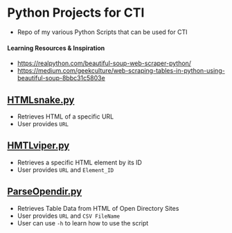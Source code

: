 # Python Projects for CTI
- Repo of my various Python Scripts that can be used for CTI

#### Learning Resources & Inspiration
- https://realpython.com/beautiful-soup-web-scraper-python/
- https://medium.com/geekculture/web-scraping-tables-in-python-using-beautiful-soup-8bbc31c5803e

## [HTMLsnake.py](https://github.com/BushidoUK/Python-Projects/blob/main/HTMLsnake.py)
- Retrieves HTML of a specific URL
- User provides `URL`

## [HMTLviper.py](https://github.com/BushidoUK/Python-Projects/blob/main/HTMLviper.py)
- Retrieves a specific HTML element by its ID
- User provides `URL` and `Element_ID`

## [ParseOpendir.py](https://github.com/BushidoUK/Python-Projects/blob/main/ParseOpendir.py)
- Retrieves Table Data from HTML of Open Directory Sites
- User provides `URL` and `CSV FileName`
- User can use `-h` to learn how to use the script
